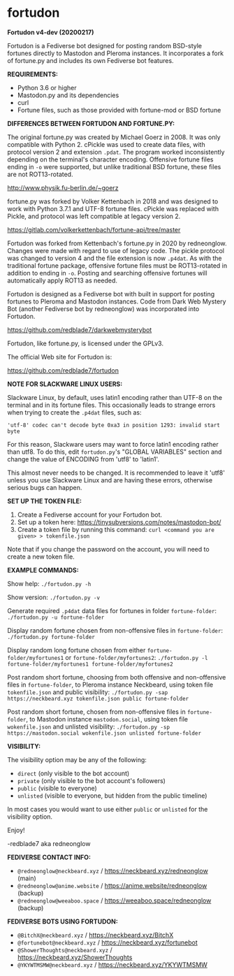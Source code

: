 # fortudon

**Fortudon v4-dev (20200217)**

Fortudon is a Fediverse bot designed for posting random BSD-style fortunes
directly to Mastodon and Pleroma instances. It incorporates a fork of 
fortune.py and includes its own Fediverse bot features.

**REQUIREMENTS:**

* Python 3.6 or higher
* Mastodon.py and its dependencies
* curl
* Fortune files, such as those provided with fortune-mod or BSD fortune

**DIFFERENCES BETWEEN FORTUDON AND FORTUNE.PY:**

The original fortune.py was created by Michael Goerz in 2008. It was only
compatible with Python 2. cPickle was used to create data files, with 
protocol version 2 and extension `.pdat`. The program worked inconsistently
depending on the terminal's character encoding. Offensive fortune files
ending in `-o` were supported, but unlike traditional BSD fortune, these files
are not ROT13-rotated.

http://www.physik.fu-berlin.de/~goerz

fortune.py was forked by Volker Kettenbach in 2018 and was designed to work
with Python 3.7.1 and UTF-8 fortune files. cPickle was replaced with Pickle,
and protocol was left compatible at legacy version 2.

https://gitlab.com/volkerkettenbach/fortune-api/tree/master

Fortudon was forked from Kettenbach's fortune.py in 2020 by redneonglow.
Changes were made with regard to use of legacy code. The pickle protocol
was changed to version 4 and the file extension is now `.p4dat`. As with the
traditional fortune package, offensive fortune files must be ROT13-rotated in
addition to ending in `-o`. Posting and searching offensive fortunes will
automatically apply ROT13 as needed.

Fortudon is designed as a Fediverse bot with built in support for posting
fortunes to Pleroma and Mastodon instances. Code from Dark Web Mystery Bot
(another Fediverse bot by redneonglow) was incorporated into Fortudon.

https://github.com/redblade7/darkwebmysterybot

Fortudon, like fortune.py, is licensed under the GPLv3.

The official Web site for Fortudon is:

https://github.com/redblade7/fortudon

**NOTE FOR SLACKWARE LINUX USERS:**

Slackware Linux, by default, uses latin1 encoding rather than UTF-8 on the terminal and in its fortune files. This occasionally leads to strange errors when trying to create the `.p4dat` files, such as:

`'utf-8' codec can't decode byte 0xa3 in position 1293: invalid start byte`

For this reason, Slackware users may want to force latin1 encoding rather than
utf8. To do this, edit `fortudon.py`'s "GLOBAL VARIABLES" section and change
the value of ENCODING from 'utf8' to 'latin1'.

This almost never needs to be changed. It is recommended to leave it 'utf8'
unless you use Slackware Linux and are having these errors, otherwise serious
bugs can happen.

**SET UP THE TOKEN FILE:**

1. Create a Fediverse account for your Fortudon bot.
2. Set up a token here: https://tinysubversions.com/notes/mastodon-bot/
3. Create a token file by running this command:
   `curl <command you are given> > tokenfile.json`

Note that if you change the password on the account, you will need to create a new token file.

**EXAMPLE COMMANDS:**

Show help: `./fortudon.py -h`

Show version: `./fortudon.py -v`

Generate required `.p4dat` data files for fortunes in folder `fortune-folder`: `./fortudon.py -u fortune-folder`

Display random fortune chosen from non-offensive files in `fortune-folder`: `./fortudon.py fortune-folder`

Display random long fortune chosen from either `fortune-folder/myfortunes1` or `fortune-folder/myfortunes2`: `./fortudon.py -l fortune-folder/myfortunes1 fortune-folder/myfortunes2`

Post random short fortune, choosing from both offensive and non-offensive files in `fortune-folder`, to Pleroma instance Neckbeard, using token file `tokenfile.json` and public visibility: `./fortudon.py -sap https://neckbeard.xyz tokenfile.json public fortune-folder`

Post random short fortune, chosen from non-offensive files in `fortune-folder`, to Mastodon instance `mastodon.social`, using token file `wokenfile.json` and unlisted visibility: `./fortudon.py -sp https://mastodon.social wokenfile.json unlisted fortune-folder`

**VISIBILITY:**

The visibility option may be any of the following:

* `direct` (only visible to the bot account)
* `private` (only visible to the bot account's followers)
* `public` (visible to everyone)
* `unlisted` (visible to everyone, but hidden from the public timeline)

In most cases you would want to use either `public` or `unlisted` for the visibility option.

Enjoy!

-redblade7 aka redneonglow

**FEDIVERSE CONTACT INFO:**

* `@redneonglow@neckbeard.xyz` / https://neckbeard.xyz/redneonglow (main)
* `@redneonglow@anime.website` / https://anime.website/redneonglow (backup)
* `@redneonglow@weeaboo.space` / https://weeaboo.space/redneonglow (backup)

**FEDIVERSE BOTS USING FORTUDON:**

* `@BitchX@neckbeard.xyz` / https://neckbeard.xyz/BitchX
* `@fortunebot@neckbeard.xyz` / https://neckbeard.xyz/fortunebot
* `@ShowerThoughts@neckbeard.xyz` / https://neckbeard.xyz/ShowerThoughts
* `@YKYWTMSMW@neckbeard.xyz` / https://neckbeard.xyz/YKYWTMSMW
